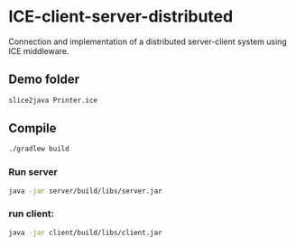 # ICE-client-server-distributed

Connection and implementation of a distributed server-client system using ICE middleware.

## Demo folder

```sh
slice2java Printer.ice
```

## Compile

```sh
./gradlew build
```

### Run server

```sh
java -jar server/build/libs/server.jar
```

### run client:

```sh
java -jar client/build/libs/client.jar
